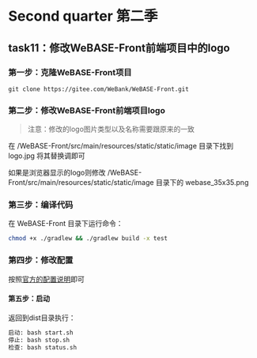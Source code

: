 # Second quarter 第二季

## task11：修改WeBASE-Front前端项目中的logo

### 第一步：克隆WeBASE-Front项目

``git clone https://gitee.com/WeBank/WeBASE-Front.git``

### 第二步：修改WeBASE-Front前端项目logo

> 注意：修改的logo图片类型以及名称需要跟原来的一致

在 /WeBASE-Front/src/main/resources/static/static/image 目录下找到 logo.jpg 将其替换调即可

如果是浏览器显示的logo则修改 /WeBASE-Front/src/main/resources/static/static/image 目录下的 webase_35x35.png

### 第三步：编译代码

在 WeBASE-Front 目录下运行命令：

```bash
chmod +x ./gradlew && ./gradlew build -x test
```

### 第四步：修改配置

按照[官方的配置说明](https://webasedoc.readthedocs.io/zh_CN/latest/docs/WeBASE-Front/install.html#id6)即可

#### 第五步：启动

返回到dist目录执行：

```bash
启动: bash start.sh
停止: bash stop.sh
检查: bash status.sh
```